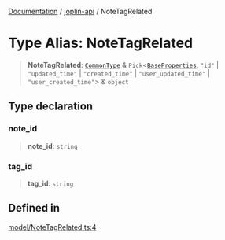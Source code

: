 [Documentation](../../packages.md) / [joplin-api](../index.md) / NoteTagRelated

# Type Alias: NoteTagRelated

> **NoteTagRelated**: [`CommonType`](../interfaces/CommonType.md) & `Pick`\<[`BaseProperties`](../interfaces/BaseProperties.md), `"id"` \| `"updated_time"` \| `"created_time"` \| `"user_updated_time"` \| `"user_created_time"`\> & `object`

## Type declaration

### note_id

> **note_id**: `string`

### tag_id

> **tag_id**: `string`

## Defined in

[model/NoteTagRelated.ts:4](https://github.com/rxliuli/joplin-utils/blob/856dd8cbf75fe71932485581a99ca0e4ebcdd5e8/packages/joplin-api/src/model/NoteTagRelated.ts#L4)
